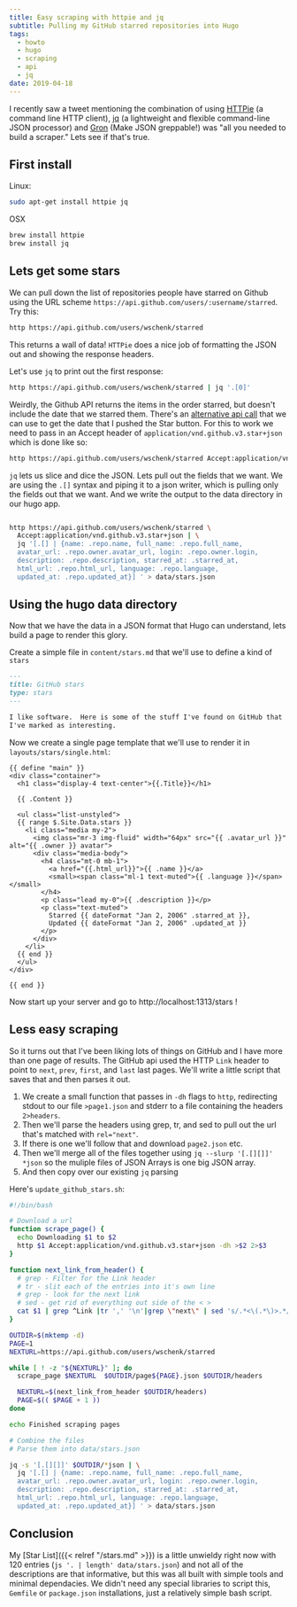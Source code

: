 ```yaml
---
title: Easy scraping with httpie and jq
subtitle: Pulling my GitHub starred repositories into Hugo
tags:
  - howto
  - hugo
  - scraping
  - api
  - jq
date: 2019-04-18
---
```


I recently saw a tweet mentioning the combination of using [HTTPie](https://httpie.org/) (a command line HTTP client), [jq](https://stedolan.github.io/jq/) (a lightweight and flexible command-line JSON processor) and [Gron](https://github.com/tomnomnom/gron) (Make JSON greppable!) was "all you needed to build a scraper."  Lets see if that's true.
<!--more-->

## First install

Linux:

```bash
sudo apt-get install httpie jq
```

OSX

```bash
brew install httpie
brew install jq
```

## Lets get some stars

We can pull down the list of repositories people have starred on Github using the URL scheme `https://api.github.com/users/:username/starred`.  Try this:

```bash
http https://api.github.com/users/wschenk/starred
```

This returns a wall of data!  `HTTPie` does a nice job of formatting the JSON out and showing the response headers.

Let's use `jq` to print out the first response:

```bash
http https://api.github.com/users/wschenk/starred | jq '.[0]'
```

 Weirdly, the Github API returns the items in the order starred, but doesn't include the date that we starred them.  There's an [alternative api call](https://developer.github.com/v3/activity/starring/#alternative-response-with-star-creation-timestamps-1) that we can use to get the date that I pushed the Star button.  For this to work we need to pass in an Accept header of `application/vnd.github.v3.star+json` which is done like so:

 ```bash
 http https://api.github.com/users/wschenk/starred Accept:application/vnd.github.v3.star+json| jq '.[0]'
 ```

`jq` lets us slice and dice the JSON.  Lets pull out the fields that we want.  We are using the `.[]` syntax and piping it to a json writer, which is pulling only the fields out that we want.  And we write the output to the data directory in our hugo app.

```bash

http https://api.github.com/users/wschenk/starred \
  Accept:application/vnd.github.v3.star+json | \
  jq '[.[] | {name: .repo.name, full_name: .repo.full_name,
  avatar_url: .repo.owner.avatar_url, login: .repo.owner.login,
  description: .repo.description, starred_at: .starred_at,
  html_url: .repo.html_url, language: .repo.language,
  updated_at: .repo.updated_at}] ' > data/stars.json

```

## Using the hugo data directory

Now that we have the data in a JSON format that Hugo can understand, lets build a page to render this glory.

Create a simple file in `content/stars.md` that we'll use to define a kind of `stars`

```md
---
title: GitHub stars
type: stars
---

I like software.  Here is some of the stuff I've found on GitHub that
I've marked as interesting.
```

Now we create a single page template that we'll use to render it in `layouts/stars/single.html`:

```go-html-template
{{ define "main" }}
<div class="container">
  <h1 class="display-4 text-center">{{.Title}}</h1>

  {{ .Content }}

  <ul class="list-unstyled">
  {{ range $.Site.Data.stars }}
    <li class="media my-2">
      <img class="mr-3 img-fluid" width="64px" src="{{ .avatar_url }}" alt="{{ .owner }} avatar">
      <div class="media-body">
        <h4 class="mt-0 mb-1">
          <a href="{{.html_url}}">{{ .name }}</a>
          <small><span class="ml-1 text-muted">{{ .language }}</span></small>
        </h4>
        <p class="lead my-0">{{ .description }}</p>
        <p class="text-muted">
          Starred {{ dateFormat "Jan 2, 2006" .starred_at }},
          Updated {{ dateFormat "Jan 2, 2006" .updated_at }}
        </p>
      </div>
    </li>
  {{ end }}
  </ul>
</div>

{{ end }}
```

Now start up your server and go to http://localhost:1313/stars !

## Less easy scraping

So it turns out that I've been liking lots of things on GitHub and I have more than one page of results.  The GitHub api used the HTTP `Link` header to point to `next`, `prev`, `first`, and `last` last pages.  We'll write a little script that saves that and then parses it out.

1. We create a small function that passes in `-dh` flags to `http`, redirecting stdout to our file `>page1.json` and stderr to a file containing the headers `2>headers`.
2. Then we'll parse the headers using grep, tr, and sed to pull out the url that's matched with `rel="next"`.
3. If there is one we'll follow that and download `page2.json` etc.
4. Then we'll merge all of the files together using `jq --slurp '[.[][]]' *json` so the muliple files of JSON Arrays is one big JSON array.
5. And then copy over our existing `jq` parsing

Here's `update_github_stars.sh`:

```bash
#!/bin/bash

# Download a url
function scrape_page() {
  echo Downloading $1 to $2
  http $1 Accept:application/vnd.github.v3.star+json -dh >$2 2>$3
}

function next_link_from_header() {
  # grep - Filter for the Link header
  # tr - slit each of the entries into it's own line
  # grep - look for the next link
  # sed - get rid of everything out side of the < >
  cat $1 | grep ^Link |tr ',' '\n'|grep \"next\" | sed 's/.*<\(.*\)>.*/\1/'
}

OUTDIR=$(mktemp -d)
PAGE=1
NEXTURL=https://api.github.com/users/wschenk/starred

while [ ! -z "${NEXTURL}" ]; do
  scrape_page $NEXTURL  $OUTDIR/page${PAGE}.json $OUTDIR/headers

  NEXTURL=$(next_link_from_header $OUTDIR/headers)
  PAGE=$(( $PAGE + 1 ))
done

echo Finished scraping pages

# Combine the files
# Parse them into data/stars.json

jq -s '[.[][]]' $OUTDIR/*json | \
  jq '[.[] | {name: .repo.name, full_name: .repo.full_name,
  avatar_url: .repo.owner.avatar_url, login: .repo.owner.login,
  description: .repo.description, starred_at: .starred_at,
  html_url: .repo.html_url, language: .repo.language,
  updated_at: .repo.updated_at}] ' > data/stars.json
```

## Conclusion

My [Star List]({{< relref "/stars.md" >}}) is a little unwieldy right now with 120 entries (`js '. | length' data/stars.json`) and not all of the descriptions are that informative, but this was all built with simple tools and minimal dependacies.  We didn't need any special libraries to script this, `Gemfile` or `package.json` installations, just a relatively simple bash script.
